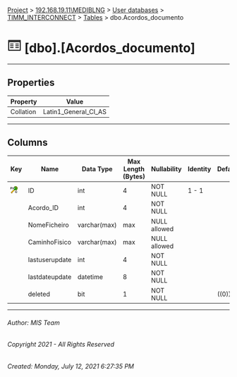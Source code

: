 #### 

[Project](../../../../index.md) > [192.168.19.11\\MEDIBLNG](../../../index.md) > [User databases](../../index.md) > [TIMM_INTERCONNECT](../index.md) > [Tables](Tables.md) > dbo.Acordos_documento

# ![Tables](../../../../Images/Table32.png) [dbo].[Acordos_documento]

---

## <a name="#properties"></a>Properties

| Property | Value |
|---|---|
| Collation | Latin1_General_CI_AS |


---

## <a name="#columns"></a>Columns

| Key | Name | Data Type | Max Length (Bytes) | Nullability | Identity | Default |
|---|---|---|---|---|---|---|
| [![Cluster Primary Key PK_Acordo_documentos: ID](../../../../Images/pkcluster.png)](#indexes) | ID | int | 4 | NOT NULL | 1 - 1 |  |
|  | Acordo_ID | int | 4 | NOT NULL |  |  |
|  | NomeFicheiro | varchar(max) | max | NULL allowed |  |  |
|  | CaminhoFisico | varchar(max) | max | NULL allowed |  |  |
|  | lastuserupdate | int | 4 | NOT NULL |  |  |
|  | lastdateupdate | datetime | 8 | NOT NULL |  |  |
|  | deleted | bit | 1 | NOT NULL |  | ((0)) |


---

###### Author:  MIS Team

###### Copyright 2021 - All Rights Reserved

###### Created: Monday, July 12, 2021 6:27:35 PM

